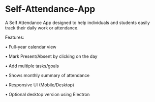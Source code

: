 # Self-Attendance-App

A Self Attendance App designed to help individuals and students easily track their daily work or attendance.

Features:

• Full-year calendar view

• Mark Present/Absent by clicking on the day

• Add multiple tasks/goals

• Shows monthly summary of attendance

• Responsive UI (Mobile/Desktop)

• Optional desktop version using Electron
